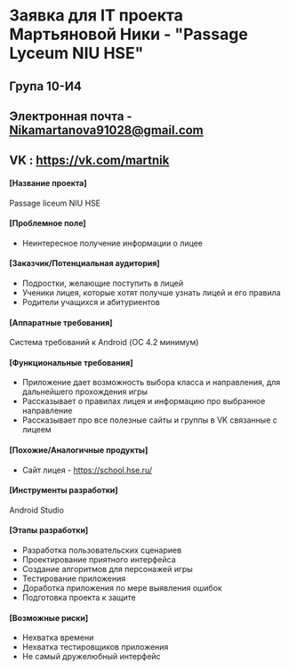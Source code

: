# Заявка для IT проекта Мартьяновой Ники - "Passage Lyceum NIU HSE"

## Група 10-И4

## Электронная почта - Nikamartanova91028@gmail.com
## VK : https://vk.com/martnik


#### [Название проекта]

Passage liceum NIU HSE

#### [Проблемное поле]

* Неинтересное получение информации о лицее

#### [Заказчик/Потенциальная аудитория]

* Подростки, желающие поступить в лицей
* Ученики лицея, которые хотят получше узнать лицей и его правила
* Родители учащихся и абитуриентов

#### [Аппаратные требования]

Система требований к Android (ОС 4.2 минимум)

#### [Функциональные требования]

* Приложение дает возможность выбора класса и направления, для дальнейшего прохождения игры
* Рассказывает о правилах лицея и информацию про выбранное направление
* Рассказывает про все полезные сайты и группы в VK связанные с лицеем

#### [Похожие/Аналогичные продукты]

* Сайт лицея - https://school.hse.ru/

#### [Инструменты разработки]

Android Studio

#### [Этапы разработки]

* Разработка пользовательских сценариев
* Проектирование приятного интерфейса
* Создание алгоритмов для персонажей игры
* Тестирование приложения
* Доработка приложения по мере выявления ошибок
* Подготовка проекта к защите

#### [Возможные риски]

* Нехватка времени
* Нехватка тестировщиков приложения
* Не самый дружелюбный интерфейс
